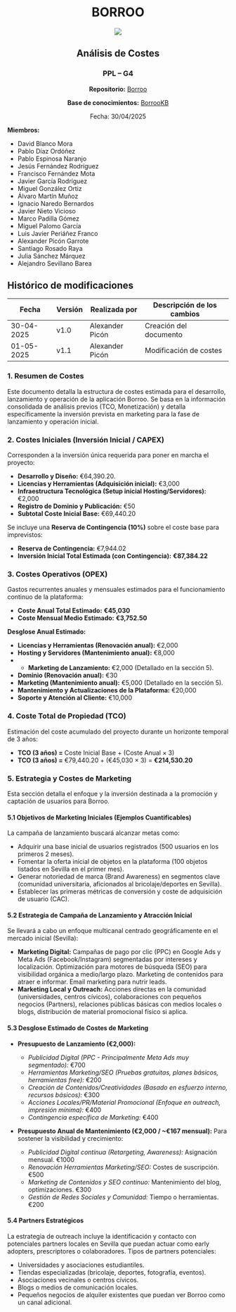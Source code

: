 <div align=center>

# BORROO

![](../imagenes/borrooLogo.png)

## Análisis de Costes

### PPL – G4

**Repositorio:** [Borroo](https://github.com/ISPP-2425-G4/borroo)

**Base de conocimientos:** [BorrooKB](https://borrookb.netlify.app/)

Fecha: 30/04/2025

</div>

**Miembros:**

- David Blanco Mora
- Pablo Díaz Ordóñez
- Pablo Espinosa Naranjo
- Jesús Fernández Rodríguez
- Francisco Fernández Mota
- Javier García Rodríguez
- Miguel González Ortiz
- Álvaro Martín Muñoz
- Ignacio Naredo Bernardos
- Javier Nieto Vicioso
- Marco Padilla Gómez
- Miguel Palomo García
- Luis Javier Periáñez Franco
- Alexander Picón Garrote
- Santiago Rosado Raya
- Julia Sánchez Márquez
- Alejandro Sevillano Barea

## **Histórico de modificaciones**

| Fecha      | Versión | Realizada por           | Descripción de los cambios |
| ---------- | ------- | ----------------------- | -------------------------- |
| 30-04-2025 | v1.0    | Alexander Picón         | Creación del documento     |
| 01-05-2025 | v1.1    | Alexander Picón         | Modificación de costes     |


### 1. Resumen de Costes

Este documento detalla la estructura de costes estimada para el desarrollo, lanzamiento y operación de la aplicación Borroo. Se basa en la información consolidada de análisis previos (TCO, Monetización) y detalla específicamente la inversión prevista en marketing para la fase de lanzamiento y operación inicial.

### 2. Costes Iniciales (Inversión Inicial / CAPEX)

Corresponden a la inversión única requerida para poner en marcha el proyecto:

* **Desarrollo y Diseño:** €64,390.20.
* **Licencias y Herramientas (Adquisición inicial):** €3,000
* **Infraestructura Tecnológica (Setup inicial Hosting/Servidores):** €2,000
* **Registro de Dominio y Publicación:** €50
* **Subtotal Coste Inicial Base:** €69,440.20

Se incluye una **Reserva de Contingencia (10%)** sobre el coste base para imprevistos:

* **Reserva de Contingencia:** €7,944.02
* **Inversión Inicial Total Estimada (con Contingencia):** **€87,384.22**

### 3. Costes Operativos (OPEX)

Gastos recurrentes anuales y mensuales estimados para el funcionamiento continuo de la plataforma:

* **Coste Anual Total Estimado:** **€45,030**
* **Coste Mensual Medio Estimado:** **€3,752.50**

**Desglose Anual Estimado:**
* **Licencias y Herramientas (Renovación anual):** €2,000
* **Hosting y Servidores (Mantenimiento anual):** €8,000
* * **Marketing de Lanzamiento:** €2,000 (Detallado en la sección 5).
* **Dominio (Renovación anual):** €30
* **Marketing (Mantenimiento anual):** €5,000 (Detallado en la sección 5).
* **Mantenimiento y Actualizaciones de la Plataforma:** €20,000
* **Soporte y Atención al Cliente:** €10,000

### 4. Coste Total de Propiedad (TCO)

Estimación del coste acumulado del proyecto durante un horizonte temporal de 3 años:

* **TCO (3 años) =** Coste Inicial Base + (Coste Anual × 3)
* **TCO (3 años) =** €79,440.20 + (€45,030 × 3) = **€214,530.20**

### 5. Estrategia y Costes de Marketing

Esta sección detalla el enfoque y la inversión destinada a la promoción y captación de usuarios para Borroo.

#### 5.1 Objetivos de Marketing Iniciales (Ejemplos Cuantificables)

La campaña de lanzamiento buscará alcanzar metas como:
* Adquirir una base inicial de usuarios registrados (500 usuarios en los primeros 2 meses).
* Fomentar la oferta inicial de objetos en la plataforma (100 objetos listados en Sevilla en el primer mes).
* Generar notoriedad de marca (Brand Awareness) en segmentos clave (comunidad universitaria, aficionados al bricolaje/deportes en Sevilla).
* Establecer las primeras métricas de conversión y coste de adquisición de usuario (CAC).

#### 5.2 Estrategia de Campaña de Lanzamiento y Atracción Inicial

Se llevará a cabo un enfoque multicanal centrado geográficamente en el mercado inicial (Sevilla):
* **Marketing Digital:** Campañas de pago por clic (PPC) en Google Ads y Meta Ads (Facebook/Instagram) segmentadas por intereses y localización. Optimización para motores de búsqueda (SEO) para visibilidad orgánica a medio/largo plazo. Marketing de contenidos para atraer e informar. Email marketing para nutrir leads.
* **Marketing Local y Outreach:** Acciones directas en la comunidad (universidades, centros cívicos), colaboraciones con pequeños negocios (Partners), relaciones públicas básicas con medios locales o blogs, distribución de material promocional físico si aplica.

#### 5.3 Desglose Estimado de Costes de Marketing

* **Presupuesto de Lanzamiento (€2,000):**
    * *Publicidad Digital (PPC - Principalmente Meta Ads muy segmentado):* €700
    * *Herramientas Marketing/SEO (Pruebas gratuitas, planes básicos, herramientas free):* €200
    * *Creación de Contenidos/Creatividades (Basado en esfuerzo interno, recursos básicos):* €300
    * *Acciones Locales/PR/Material Promocional (Enfoque en outreach, impresión mínima):* €400
    * *Contingencia específica de Marketing:* €400
      
* **Presupuesto Anual de Mantenimiento (€2,000 / ~€167 mensual):** Para sostener la visibilidad y crecimiento:
    * *Publicidad Digital continua (Retargeting, Awareness):* Asignación mensual. €1000
    * *Renovación Herramientas Marketing/SEO:* Costes de suscripción. €500
    * *Marketing de Contenidos y SEO continuo:* Mantenimiento del blog, optimizaciones. €300
    * *Gestión de Redes Sociales y Comunidad:* Tiempo o herramientas. €200

#### 5.4 Partners Estratégicos

La estrategia de outreach incluye la identificación y contacto con potenciales partners locales en Sevilla que puedan actuar como early adopters, prescriptores o colaboradores. Tipos de partners potenciales:
* Universidades y asociaciones estudiantiles.
* Tiendas especializadas (bricolaje, deportes, fotografía, eventos).
* Asociaciones vecinales o centros cívicos.
* Blogs o medios de comunicación locales.
* Pequeños negocios de alquiler existentes que puedan ver Borroo como un canal adicional.
